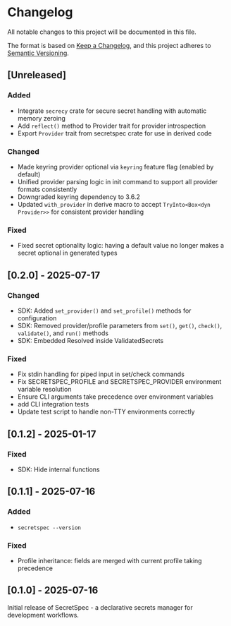 # Changelog

All notable changes to this project will be documented in this file.

The format is based on [Keep a Changelog](https://keepachangelog.com/en/1.1.0/),
and this project adheres to [Semantic Versioning](https://semver.org/spec/v2.0.0.html).

## [Unreleased]

### Added
- Integrate `secrecy` crate for secure secret handling with automatic memory zeroing
- Add `reflect()` method to Provider trait for provider introspection
- Export `Provider` trait from secretspec crate for use in derived code

### Changed
- Made keyring provider optional via `keyring` feature flag (enabled by default)
- Unified provider parsing logic in init command to support all provider formats consistently
- Downgraded keyring dependency to 3.6.2
- Updated `with_provider` in derive macro to accept `TryInto<Box<dyn Provider>>` for consistent provider handling

### Fixed
- Fixed secret optionality logic: having a default value no longer makes a secret optional in generated types

## [0.2.0] - 2025-07-17

### Changed
- SDK: Added `set_provider()` and `set_profile()` methods for configuration
- SDK: Removed provider/profile parameters from `set()`, `get()`, `check()`, `validate()`, and `run()` methods
- SDK: Embedded Resolved inside ValidatedSecrets

### Fixed
- Fix stdin handling for piped input in set/check commands
- Fix SECRETSPEC_PROFILE and SECRETSPEC_PROVIDER environment variable resolution
- Ensure CLI arguments take precedence over environment variables
- add CLI integration tests
- Update test script to handle non-TTY environments correctly

## [0.1.2] - 2025-01-17

### Fixed
- SDK: Hide internal functions

## [0.1.1] - 2025-07-16

### Added
- `secretspec --version`

### Fixed
- Profile inheritance: fields are merged with current profile taking precedence

## [0.1.0] - 2025-07-16

Initial release of SecretSpec - a declarative secrets manager for development workflows.
